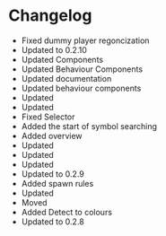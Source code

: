 # Changelog 
- Fixed dummy player regoncization
- Updated to 0.2.10
- Updated Components
- Updated Behaviour Components
- Updated documentation
- Updated behaviour components
- Updated
- Updated
- Fixed Selector
- Added the start of symbol searching
- Added overview
- Updated
- Updated
- Updated
- Updated to 0.2.9
- Added spawn rules
- Updated
- Moved
- Added Detect to colours
- Updated to 0.2.8